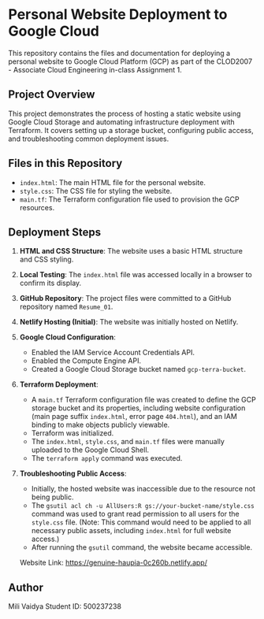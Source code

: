 # Personal Website Deployment to Google Cloud

This repository contains the files and documentation for deploying a personal website to Google Cloud Platform (GCP) as part of the CLOD2007 - Associate Cloud Engineering in-class Assignment 1.

## Project Overview

This project demonstrates the process of hosting a static website using Google Cloud Storage and automating infrastructure deployment with Terraform. It covers setting up a storage bucket, configuring public access, and troubleshooting common deployment issues.

## Files in this Repository

* `index.html`: The main HTML file for the personal website.
* `style.css`: The CSS file for styling the website.
* `main.tf`: The Terraform configuration file used to provision the GCP resources.

## Deployment Steps

1.  **HTML and CSS Structure**: The website uses a basic HTML structure and CSS styling.
2.  **Local Testing**: The `index.html` file was accessed locally in a browser to confirm its display.
3.  **GitHub Repository**: The project files were committed to a GitHub repository named `Resume_01`.
4.  **Netlify Hosting (Initial)**: The website was initially hosted on Netlify.
5.  **Google Cloud Configuration**:
    * Enabled the IAM Service Account Credentials API.
    * Enabled the Compute Engine API.
    * Created a Google Cloud Storage bucket named `gcp-terra-bucket`.
6.  **Terraform Deployment**:
    * A `main.tf` Terraform configuration file was created to define the GCP storage bucket and its properties, including website configuration (main page suffix `index.html`, error page `404.html`), and an IAM binding to make objects publicly viewable.
    * Terraform was initialized.
    * The `index.html`, `style.css`, and `main.tf` files were manually uploaded to the Google Cloud Shell.
    * The `terraform apply` command was executed.
7.  **Troubleshooting Public Access**:
    * Initially, the hosted website was inaccessible due to the resource not being public.
    * The `gsutil acl ch -u AllUsers:R gs://your-bucket-name/style.css` command was used to grant read permission to all users for the `style.css` file. (Note: This command would need to be applied to all necessary public assets, including `index.html` for full website access.)
    * After running the `gsutil` command, the website became accessible.

    Website Link: https://genuine-haupia-0c260b.netlify.app/

## Author

Mili Vaidya
Student ID: 500237238